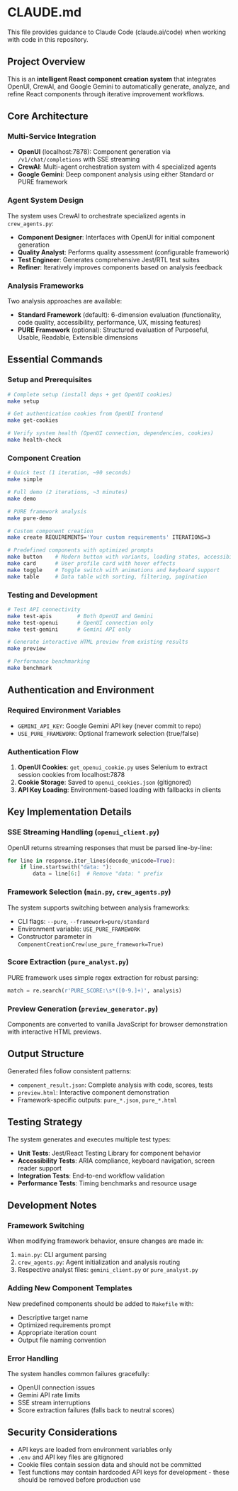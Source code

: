 # CLAUDE.md

This file provides guidance to Claude Code (claude.ai/code) when working with code in this repository.

## Project Overview

This is an **intelligent React component creation system** that integrates OpenUI, CrewAI, and Google Gemini to automatically generate, analyze, and refine React components through iterative improvement workflows.

## Core Architecture

### Multi-Service Integration
- **OpenUI** (localhost:7878): Component generation via `/v1/chat/completions` with SSE streaming
- **CrewAI**: Multi-agent orchestration system with 4 specialized agents
- **Google Gemini**: Deep component analysis using either Standard or PURE framework

### Agent System Design
The system uses CrewAI to orchestrate specialized agents in `crew_agents.py`:
- **Component Designer**: Interfaces with OpenUI for initial component generation
- **Quality Analyst**: Performs quality assessment (configurable framework)
- **Test Engineer**: Generates comprehensive Jest/RTL test suites  
- **Refiner**: Iteratively improves components based on analysis feedback

### Analysis Frameworks
Two analysis approaches are available:
- **Standard Framework** (default): 6-dimension evaluation (functionality, code quality, accessibility, performance, UX, missing features)
- **PURE Framework** (optional): Structured evaluation of Purposeful, Usable, Readable, Extensible dimensions

## Essential Commands

### Setup and Prerequisites
```bash
# Complete setup (install deps + get OpenUI cookies)
make setup

# Get authentication cookies from OpenUI frontend
make get-cookies

# Verify system health (OpenUI connection, dependencies, cookies)
make health-check
```

### Component Creation
```bash
# Quick test (1 iteration, ~90 seconds)
make simple

# Full demo (2 iterations, ~3 minutes)  
make demo

# PURE framework analysis
make pure-demo

# Custom component creation
make create REQUIREMENTS='Your custom requirements' ITERATIONS=3

# Predefined components with optimized prompts
make button    # Modern button with variants, loading states, accessibility
make card      # User profile card with hover effects
make toggle    # Toggle switch with animations and keyboard support
make table     # Data table with sorting, filtering, pagination
```

### Testing and Development
```bash
# Test API connectivity
make test-apis        # Both OpenUI and Gemini
make test-openui      # OpenUI connection only
make test-gemini      # Gemini API only

# Generate interactive HTML preview from existing results
make preview

# Performance benchmarking
make benchmark
```

## Authentication and Environment

### Required Environment Variables
- `GEMINI_API_KEY`: Google Gemini API key (never commit to repo)
- `USE_PURE_FRAMEWORK`: Optional framework selection (true/false)

### Authentication Flow
1. **OpenUI Cookies**: `get_openui_cookie.py` uses Selenium to extract session cookies from localhost:7878
2. **Cookie Storage**: Saved to `openui_cookies.json` (gitignored)
3. **API Key Loading**: Environment-based loading with fallbacks in clients

## Key Implementation Details

### SSE Streaming Handling (`openui_client.py`)
OpenUI returns streaming responses that must be parsed line-by-line:
```python
for line in response.iter_lines(decode_unicode=True):
    if line.startswith("data: "):
        data = line[6:]  # Remove "data: " prefix
```

### Framework Selection (`main.py`, `crew_agents.py`)
The system supports switching between analysis frameworks:
- CLI flags: `--pure`, `--framework=pure/standard`
- Environment variable: `USE_PURE_FRAMEWORK`
- Constructor parameter in `ComponentCreationCrew(use_pure_framework=True)`

### Score Extraction (`pure_analyst.py`)
PURE framework uses simple regex extraction for robust parsing:
```python
match = re.search(r'PURE_SCORE:\s*([0-9.]+)', analysis)
```

### Preview Generation (`preview_generator.py`)
Components are converted to vanilla JavaScript for browser demonstration with interactive HTML previews.

## Output Structure

Generated files follow consistent patterns:
- `component_result.json`: Complete analysis with code, scores, tests
- `preview.html`: Interactive component demonstration
- Framework-specific outputs: `pure_*.json`, `pure_*.html`

## Testing Strategy

The system generates and executes multiple test types:
- **Unit Tests**: Jest/React Testing Library for component behavior
- **Accessibility Tests**: ARIA compliance, keyboard navigation, screen reader support
- **Integration Tests**: End-to-end workflow validation
- **Performance Tests**: Timing benchmarks and resource usage

## Development Notes

### Framework Switching
When modifying framework behavior, ensure changes are made in:
1. `main.py`: CLI argument parsing
2. `crew_agents.py`: Agent initialization and analysis routing  
3. Respective analyst files: `gemini_client.py` or `pure_analyst.py`

### Adding New Component Templates
New predefined components should be added to `Makefile` with:
- Descriptive target name
- Optimized requirements prompt
- Appropriate iteration count
- Output file naming convention

### Error Handling
The system handles common failures gracefully:
- OpenUI connection issues
- Gemini API rate limits  
- SSE stream interruptions
- Score extraction failures (falls back to neutral scores)

## Security Considerations

- API keys are loaded from environment variables only
- `.env` and API key files are gitignored
- Cookie files contain session data and should not be committed
- Test functions may contain hardcoded API keys for development - these should be removed before production use